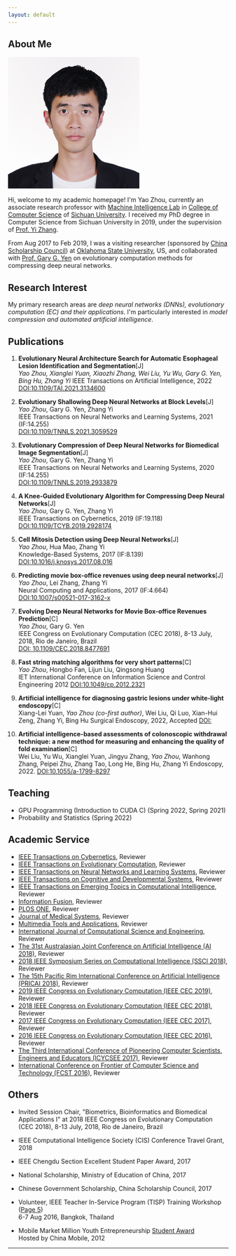 ```yaml
---
layout: default
---
```


## About Me

<img class="profile-picture" src="photo_personal.jpg">

Hi, welcome to my academic homepage! I'm Yao Zhou, currently an associate research professor with [Machine Intelligence Lab](http://www.machineilab.org) in [College of Computer Science](http://cs.scu.edu.cn) of [Sichuan University](http://www.scu.edu.cn). I received my PhD degree in Computer Science from Sichuan University in 2019, under the supervision of [Prof. Yi Zhang](http://www.machineilab.org/users/zhangyi/).

From Aug 2017 to Feb 2019, I was a visiting researcher (sponsored by [China Scholarship Council](https://www.csc.edu.cn/)) at [Oklahoma State University](https://go.okstate.edu/), US, and collaborated with [Prof. Gary G. Yen](http://isc.okstate.edu/) on evolutionary computation methods for compressing deep neural networks.

## Research Interest

My primary research areas are *deep neural networks (DNNs), evolutionary computation (EC) and their applications*. I'm particularly interested in *model compression and automated artificial intelligence*.


## Publications

1. **Evolutionary Neural Architecture Search for Automatic Esophageal Lesion Identification and Segmentation**[J]  
*Yao Zhou, Xianglei Yuan, Xiaozhi Zhang, Wei Liu, Yu Wu, Gary G. Yen, Bing Hu, Zhang Yi*
IEEE Transactions on Artificial Intelligence, 2022
[DOI:10.1109/TAI.2021.3134600](https://ieeexplore.ieee.org/abstract/document/9648029/)

2. **Evolutionary Shallowing Deep Neural Networks at Block Levels**[J]  
*Yao Zhou*, Gary G. Yen, Zhang Yi  
IEEE Transactions on Neural Networks and Learning Systems, 2021 (IF:14.255)    
[DOI:10.1109/TNNLS.2021.3059529](https://ieeexplore.ieee.org/document/9364876)

3. **Evolutionary Compression of Deep Neural Networks for Biomedical Image Segmentation**[J]  
*Yao Zhou*, Gary G. Yen, Zhang Yi  
IEEE Transactions on Neural Networks and Learning Systems, 2020 (IF:14.255)    
[DOI:10.1109/TNNLS.2019.2933879](https://ieeexplore.ieee.org/document/8836098)

4. **A Knee-Guided Evolutionary Algorithm for Compressing Deep Neural Networks**[J]  
*Yao Zhou*, Gary G. Yen, Zhang Yi  
IEEE Transactions on Cybernetics, 2019 (IF:19.118)    
[DOI:10.1109/TCYB.2019.2928174](https://ieeexplore.ieee.org/document/8781874)

5. **Cell Mitosis Detection using Deep Neural Networks**[J]  
*Yao Zhou*, Hua Mao, Zhang Yi  
Knowledge-Based Systems, 2017 (IF:8.139)  
[DOI:10.1016/j.knosys.2017.08.016](https://doi.org/10.1016/j.knosys.2017.08.016)

6. **Predicting movie box-office revenues using deep neural networks**[J]  
*Yao Zhou*, Lei Zhang, Zhang Yi  
Neural Computing and Applications, 2017 (IF:4.664)  
[DOI:10.1007/s00521-017-3162-x](https://doi.org/10.1007/s00521-017-3162-x)

7. **Evolving Deep Neural Networks for Movie Box-office Revenues Prediction**[C]  
*Yao Zhou*, Gary G. Yen  
IEEE Congress on Evolutionary Computation (CEC 2018), 8-13 July, 2018, Rio de Janeiro, Brazil  
[DOI: 10.1109/CEC.2018.8477691](https://doi.org/10.1109/CEC.2018.8477691)

8. **Fast string matching algorithms for very short patterns**[C]  
*Yao Zhou*, Hongbo Fan, Lijun Liu, Qingsong Huang   
IET International Conference on Information Science and Control Engineering 2012
[DOI:10.1049/cp.2012.2321](http://dx.doi.org/10.1049/cp.2012.2321)

9. **Artificial intelligence for diagnosing gastric lesions under white-light endoscopy**[C]  
Xiang-Lei Yuan, *Yao Zhou (co-first author)*, Wei Liu, Qi Luo, Xian-Hui Zeng, Zhang Yi, Bing Hu
Surgical Endoscopy, 2022, Accepted
[DOI:](http://)

10. **Artificial intelligence-based assessments of colonoscopic withdrawal technique: a new method for measuring and enhancing the quality of fold examination**[C]  
Wei Liu, Yu Wu, Xianglei Yuan, Jingyu Zhang, *Yao Zhou*, Wanhong Zhang, Peipei Zhu, Zhang Tao, Long He, Bing Hu, Zhang Yi
Endoscopy, 2022.
[DOI:10.1055/a-1799-8297](https://www.thieme-connect.com/products/ejournals/abstract/10.1055/a-1799-8297)

## Teaching
* GPU Programming (Introduction to CUDA C) (Spring 2022, Spring 2021)
* Probability and Statistics (Spring 2022)


## Academic Service
* [IEEE Transactions on Cybernetics](http://ieeexplore.ieee.org/xpl/RecentIssue.jsp?punumber=6221036), Reviewer
* [IEEE Transactions on Evolutionary Computation](https://ieeexplore.ieee.org/xpl/RecentIssue.jsp?punumber=4235), Reviewer
* [IEEE Transactions on Neural Networks and Learning Systems](https://ieeexplore.ieee.org/xpl/RecentIssue.jsp?punumber=5962385), Reviewer
* [IEEE Transactions on Cognitive and Developmental Systems](https://ieeexplore.ieee.org/xpl/RecentIssue.jsp?punumber=7274989), Reviewer
* [IEEE Transactions on Emerging Topics in Computational Intelligence](https://ieeexplore.ieee.org/xpl/RecentIssue.jsp?punumber=7433297), Reviewer
* [Information Fusion](https://www.journals.elsevier.com/information-fusion/), Reviewer
* [PLOS ONE](http://journals.plos.org/plosone/), Reviewer
* [Journal of Medical Systems](https://link.springer.com/journal/10916), Reviewer
* [Multimedia Tools and Applications](https://link.springer.com/journal/11042), Reviewer
* [International Journal of Computational Science and Engineering](http://www.inderscience.com/jhome.php?jcode=ijcse), Reviewer
* [The 31st Australasian Joint Conference on Artificial Intelligence (AI 2018)](https://ecs.victoria.ac.nz/Events/AI2018/), Reviewer
* [2018 IEEE Symposium Series on Computational Intelligence (SSCI 2018)](http://ieee-ssci2018.org), Reviewer
* [The 15th Pacific Rim International Conference on Artificial Intelligence (PRICAI 2018)](http://cse.seu.edu.cn/pricai18/), Reviewer
* [2019 IEEE Congress on Evolutionary Computation (IEEE CEC
2019)](http://www.cec2019.org), Reviewer
* [2018 IEEE Congress on Evolutionary Computation (IEEE CEC 2018)](http://www.ecomp.poli.br/~wcci2018/), Reviewer
* [2017 IEEE Congress on Evolutionary Computation (IEEE CEC 2017)](http://www.cec2017.org/), Reviewer
* [2016 IEEE Congress on Evolutionary Computation (IEEE CEC 2016)](http://www.wcci2016.org/), Reviewer
* [The Third International Conference of Pioneering Computer Scientists, Engineers and Educators (ICYCSEE 2017)](http://www.icpcsee.org/), Reviewer
* [International Conference on Frontier of Computer Science and Technology (FCST 2016)](http://www.wikicfp.com/cfp/servlet/event.showcfp?eventid=56691&copyownerid=81990), Reviewer

## Others
* Invited Session Chair, "Biometrics, Bioinformatics and Biomedical Applications I" at 2018 IEEE Congress on Evolutionary Computation (CEC 2018), 8-13 July, 2018, Rio de Janeiro, Brazil

* IEEE Computational Intelligence Society (CIS) Conference Travel Grant, 2018

* IEEE Chengdu Section Excellent Student Paper Award, 2017

* National Scholarship, Ministry of Education of China, 2017

* Chinese Government Scholarship, China Scholarship Council, 2017

* Volunteer, IEEE Teacher In-Service Program (TISP) Training Workshop ([Page 5](http://www.ieeer10.org/wp-content/uploads/2017/01/R10_eNewsletter-December2016.pdf))  
6-7 Aug 2016, Bangkok, Thailand  

* Mobile Market Million Youth Entrepreneurship [Student Award](http://dev.10086.cn/ps2012)  
Hosted by China Mobile, 2012

---

